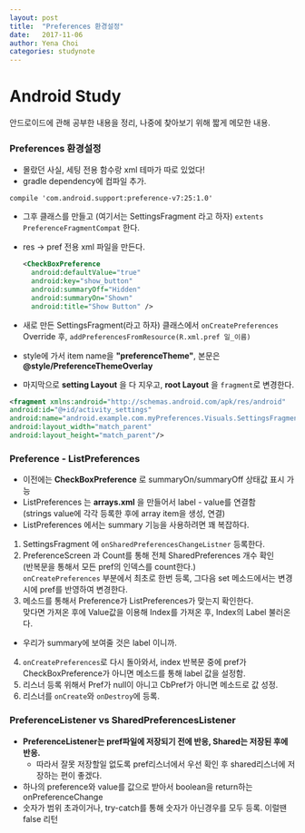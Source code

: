 ```yaml
---
layout: post
title:  "Preferences 환경설정"
date:   2017-11-06
author: Yena Choi
categories: studynote
---
```


# Android Study
안드로이드에 관해 공부한 내용을 정리, 나중에 찾아보기 위해 짧게 메모한 내용.


### Preferences 환경설정
- 몰랐던 사실, 세팅 전용 함수랑 xml 테마가 따로 있었다!
- gradle dependency에 컴파일 추가.  
```
compile 'com.android.support:preference-v7:25:1.0'
```
- 그후 클래스를 만들고 (여기서는 SettingsFragment 라고 하자) `extents PreferenceFragmentCompat` 한다.
- res -> pref 전용 xml 파일을 만든다.

  ```xml
  <CheckBoxPreference
    android:defaultValue="true"
    android:key="show_button"
    android:summaryOff="Hidden"
    android:summaryOn="Shown"
    android:title="Show Button" />
  ```

- 새로 만든 SettingsFragment(라고 하자) 클래스에서 `onCreatePreferences` Override 후,
 `addPreferencesFromResource(R.xml.pref 일_이름)`
- style에 가서 item name을 **"preferenceTheme"**, 본문은 **@style/PreferenceThemeOverlay**
- 마지막으로 **setting Layout** 을 다 지우고, **root Layout** 을 `fragment`로 변경한다.
```xml
<fragment xmlns:android="http://schemas.android.com/apk/res/android"
android:id="@+id/activity_settings"
android:name="android.example.com.myPreferences.Visuals.SettingsFragment"
android:layout_width="match_parent"
android:layout_height="match_parent"/>
```


### Preference - ListPreferences

- 이전에는 **CheckBoxPreference** 로 summaryOn/summaryOff 상태값 표시 가능
- ListPreferences 는 **arrays.xml** 을 만들어서 label - value를 연결함  
  (strings value에 각각 등록한 후에 array item을 생성, 연결)
- ListPreferences 에서는 summary 기능을 사용하려면 꽤 복잡하다.


1. SettingsFragment 에 `onSharedPreferencesChangeListner` 등록한다.
2. PreferenceScreen 과 Count를 통해 전체 SharedPreferences 개수 확인  
(반복문을 통해서 모든 pref의 인덱스를 count한다.)   
`onCreatePreferences` 부분에서 최초로 한번 등록, 그다음 set 메소드에서는
변경 시에 pref를 반영하여 변경한다.
3. 메소드를 통해서 Preference가 ListPreferences가 맞는지 확인한다.  
  맞다면 가져온 후에 Value값을 이용해 Index를 가져온 후, Index의 Label 불러온다.
  - 우리가 summary에 보여줄 것은 label 이니까.
4. `onCreatePreferences`로 다시 돌아와서, index 반복문 중에 pref가
  CheckBoxPreference가 아니면 메소드를 통해 label 값을 설정함.
5. 리스너 등록 위해서 Pref가 null이 아니고 CbPref가 아니면 메소드로 값 성정.
6. 리스너를 `onCreate`와 `onDestroy`에 등록.



### PreferenceListener vs SharedPreferencesListener
- **PreferenceListener는 pref파일에 저장되기 전에 반응, Shared는 저장된 후에 반응.**
  - 따라서 잘못 저장할일 없도록 pref리스너에서 우선 확인 후 shared리스너에 저장하는 편이 좋겠다.
- 하나의 preference와 value를 값으로 받아서 boolean을 return하는 onPreferenceChange
- 숫자가 범위 초과이거나, try-catch를 통해 숫자가 아닌경우를 모두 등록. 이럴땐 false 리턴
